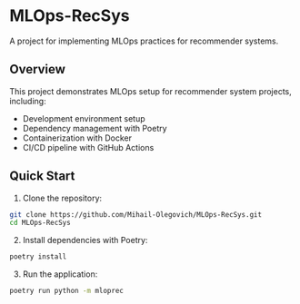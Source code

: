 # MLOps-RecSys

A project for implementing MLOps practices for recommender systems.

## Overview

This project demonstrates MLOps setup for recommender system projects, including:

- Development environment setup
- Dependency management with Poetry
- Containerization with Docker
- CI/CD pipeline with GitHub Actions

## Quick Start

1. Clone the repository:
```bash
git clone https://github.com/Mihail-Olegovich/MLOps-RecSys.git
cd MLOps-RecSys
```

2. Install dependencies with Poetry:
```bash
poetry install
```

3. Run the application:
```bash
poetry run python -m mloprec
```
